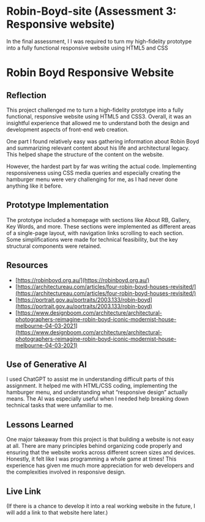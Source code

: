 # Robin-Boyd-site (Assessment 3: Responsive website)
In the final assessment, I I was required to turn my high-fidelity prototype into a fully functional responsive website using HTML5 and CSS
# Robin Boyd Responsive Website

## Reflection

This project challenged me to turn a high-fidelity prototype into a fully functional, responsive website using HTML5 and CSS3. Overall, it was an insightful experience that allowed me to understand both the design and development aspects of front-end web creation.

One part I found relatively easy was gathering information about Robin Boyd and summarizing relevant content about his life and architectural legacy. This helped shape the structure of the content on the website.

However, the hardest part by far was writing the actual code. Implementing responsiveness using CSS media queries and especially creating the hamburger menu were very challenging for me, as I had never done anything like it before.

## Prototype Implementation

The prototype included a homepage with sections like About RB, Gallery, Key Words, and more. These sections were implemented as different areas of a single-page layout, with navigation links scrolling to each section. Some simplifications were made for technical feasibility, but the key structural components were retained.

## Resources

- [https://robinboyd.org.au/](https://robinboyd.org.au/)
- [https://architectureau.com/articles/four-robin-boyd-houses-revisited/](https://architectureau.com/articles/four-robin-boyd-houses-revisited/)
- [https://portrait.gov.au/portraits/2003.133/robin-boyd](https://portrait.gov.au/portraits/2003.133/robin-boyd)
- [https://www.designboom.com/architecture/architectural-photographers-reimagine-robin-boyd-iconic-modernist-house-melbourne-04-03-2021](https://www.designboom.com/architecture/architectural-photographers-reimagine-robin-boyd-iconic-modernist-house-melbourne-04-03-2021)

## Use of Generative AI

I used ChatGPT to assist me in understanding difficult parts of this assignment. It helped me with HTML/CSS coding, implementing the hamburger menu, and understanding what “responsive design” actually means. The AI was especially useful when I needed help breaking down technical tasks that were unfamiliar to me.

## Lessons Learned

One major takeaway from this project is that building a website is not easy at all. There are many principles behind organizing code properly and ensuring that the website works across different screen sizes and devices. Honestly, it felt like I was programming a whole game at times! This experience has given me much more appreciation for web developers and the complexities involved in responsive design.

## Live Link

(If there is a chance to develop it into a real working website in the future, I will add a link to that website here later.)
